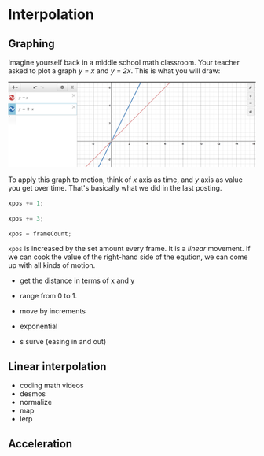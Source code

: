 # Interpolation


## Graphing
Imagine yourself back in a middle school math classroom. Your teacher asked to plot a graph *y = x* and *y = 2x*. This is what you will draw:

![linear graph](../../images/graph-linear.png)

To apply this graph to motion, think of *x* axis as time, and *y* axis as value you get over time. That's basically what we did in the last posting.
```js
xpos += 1;
```
```js
xpos += 3;
```
```js
xpos = frameCount;
```
`xpos` is increased by the set amount every frame. It is a *linear* movement. If we can cook the value of the right-hand side of the eqution, we can come up with all kinds of motion.



- get the distance in terms of x and y

- range from 0 to 1.

- move by increments

- exponential

- s surve (easing in and out)



## Linear interpolation
- coding math videos
- desmos
- normalize
- map
- lerp

## Acceleration
